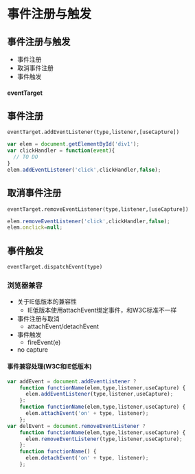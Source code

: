 # 事件注册与触发

## 事件注册与触发

* 事件注册
* 取消事件注册
* 事件触发

#### eventTarget

## 事件注册

`eventTarget.addEventListener(type,listener,[useCapture])`

```javascript
var elem = document.getElementById('div1');
var clickHandler = function(event){
  // TO DO
}
elem.addEventListener('click',clickHandler,false);
```

## 取消事件注册

`eventTarget.removeEventListener(type,listener,[useCapture])`

```javascript
elem.removeEventListener('click',clickHandler,false);
elem.onclick=null;
```

## 事件触发

`eventTarget.dispatchEvent(type)`

### 浏览器兼容

* 关于IE低版本的兼容性
  * IE低版本使用attachEvent绑定事件，和W3C标准不一样
* 事件注册与取消
  * attachEvent/detachEvent
* 事件触发
  * fireEvent\(e\)
* no capture

#### 事件兼容处理\(W3C和IE低版本\)

```javascript
var addEvent = document.addEventListener ?
    function functionName(elem,type,listener,useCapture) {
      elem.addEventListener(type,listener,useCapture);
    }:
    function functionName(elem,type,listener,useCapture) {
      elem.attachEvent('on' + type, listener);
    };
var delEvent = document.removeEventListener ?
    function functionName(elem,type,listener,useCapture) {
      elem.removeEventListener(type,listener,useCapture);
    }:
    function functionName() {
      elem.detachEvent('on' + type, listener);
    };
```

